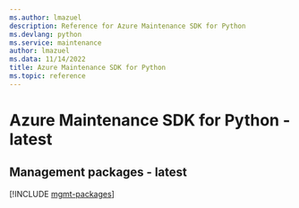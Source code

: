 ```yaml
---
ms.author: lmazuel
description: Reference for Azure Maintenance SDK for Python
ms.devlang: python
ms.service: maintenance
author: lmazuel
ms.data: 11/14/2022
title: Azure Maintenance SDK for Python
ms.topic: reference
---
```

# Azure Maintenance SDK for Python - latest

## Management packages - latest
[!INCLUDE [mgmt-packages](maintenance-mgmt-index.md)]